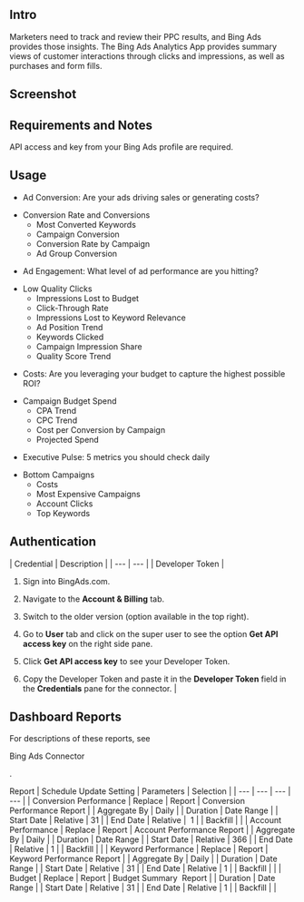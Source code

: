 

Intro
-------

Marketers need to track and review their PPC results, and Bing Ads provides those insights. The Bing Ads Analytics App provides summary views of customer interactions through clicks and impressions, as well as purchases and form fills.


 Screenshot
------------


 Requirements and Notes
------------------------

API access and key from your Bing Ads profile are required.


 Usage
-------


* Ad Conversion: Are your ads driving sales or generating costs?

+ Conversion Rate and Conversions
	+ Most Converted Keywords
	+ Campaign Conversion
	+ Conversion Rate by Campaign
	+ Ad Group Conversion
* Ad Engagement: What level of ad performance are you hitting?

+ Low Quality Clicks
	+ Impressions Lost to Budget
	+ Click-Through Rate
	+ Impressions Lost to Keyword Relevance
	+ Ad Position Trend
	+ Keywords Clicked
	+ Campaign Impression Share
	+ Quality Score Trend
* Costs: Are you leveraging your budget to capture the highest possible ROI?

+ Campaign Budget Spend
	+ CPA Trend
	+ CPC Trend
	+ Cost per Conversion by Campaign
	+ Projected Spend
* Executive Pulse: 5 metrics you should check daily

+ Bottom Campaigns
	+ Costs
	+ Most Expensive Campaigns
	+ Account Clicks
	+ Top Keywords

Authentication
----------------


|
 Credential
  |
 Description
  |
| --- | --- |
|
 Developer Token
  |
 1. Sign into BingAds.com.


 2. Navigate to the
 **Account & Billing**
 tab.


 3. Switch to the older version (option available in the top right).


 4. Go to
 **User**
 tab and click on the super user to see the option
 **Get API access key**
 on the right side pane.


 5. Click
 **Get API access key**
 to see your Developer Token.


 6. Copy the Developer Token and paste it in the
 **Developer Token**
 field in the
 **Credentials**
 pane for the connector.
  |

Dashboard Reports
-------------------

For descriptions of these reports, see

Bing Ads Connector

.


 Report
  |
 Schedule Update Setting
  |
 Parameters
  |
 Selection
  |
| --- | --- | --- | --- |
|
 Conversion Performance
  |
 Replace
  |
 Report
  |
 Conversion Performance Report
  |
|
 Aggregate By
  |
 Daily
  |
|
 Duration
  |
 Date Range
  |
|
 Start Date
  |
 Relative | 31
  |
|
 End Date
  |
 Relative |  1
  |
|
 Backfill
  |
 |
|
 Account Performance
  |
 Replace
  |
 Report
  |
 Account Performance Report
  |
|
 Aggregate By
  |
 Daily
  |
|
 Duration
  |
 Date Range
  |
|
 Start Date
  |
 Relative | 366
  |
|
 End Date
  |
 Relative | 1
  |
|
 Backfill
  |
 |
|
 Keyword Performance
  |
 Replace
  |
 Report
  |
 Keyword Performance Report
  |
|
 Aggregate By
  |
 Daily
  |
|
 Duration
  |
 Date Range
  |
|
 Start Date
  |
 Relative | 31
  |
|
 End Date
  |
 Relative | 1
  |
|
 Backfill
  |
 |
|
 Budget
  |
 Replace
  |
 Report
  |
 Budget Summary  Report
  |
|
 Duration
  |
 Date Range
  |
|
 Start Date
  |
 Relative | 31
  |
|
 End Date
  |
 Relative | 1
  |
|
 Backfill
  |
 |

